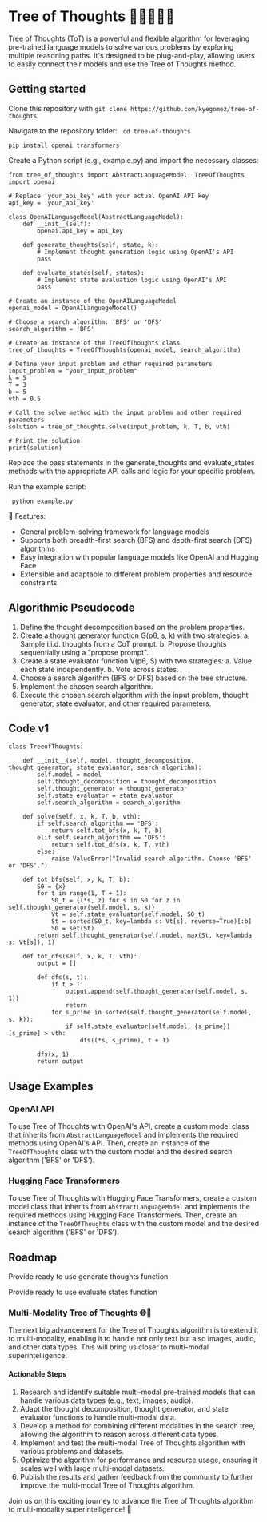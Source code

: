 # Tree of Thoughts 🌳🌲🌴🌿🍃

Tree of Thoughts (ToT) is a powerful and flexible algorithm for leveraging pre-trained language models to solve various problems by exploring multiple reasoning paths. It's designed to be plug-and-play, allowing users to easily connect their models and use the Tree of Thoughts method.

## Getting started
Clone this repository with ```git clone https://github.com/kyegomez/tree-of-thoughts```

Navigate to the repository folder: ``` cd tree-of-thoughts```

```pip install openai transformers```

Create a Python script (e.g., example.py) and import the necessary classes:

``` 
from tree_of_thoughts import AbstractLanguageModel, TreeOfThoughts
import openai

# Replace 'your_api_key' with your actual OpenAI API key
api_key = 'your_api_key'

class OpenAILanguageModel(AbstractLanguageModel):
    def __init__(self):
        openai.api_key = api_key

    def generate_thoughts(self, state, k):
        # Implement thought generation logic using OpenAI's API
        pass

    def evaluate_states(self, states):
        # Implement state evaluation logic using OpenAI's API
        pass

# Create an instance of the OpenAILanguageModel
openai_model = OpenAILanguageModel()

# Choose a search algorithm: 'BFS' or 'DFS'
search_algorithm = 'BFS'

# Create an instance of the TreeOfThoughts class
tree_of_thoughts = TreeOfThoughts(openai_model, search_algorithm)

# Define your input problem and other required parameters
input_problem = "your_input_problem"
k = 5
T = 3
b = 5
vth = 0.5

# Call the solve method with the input problem and other required parameters
solution = tree_of_thoughts.solve(input_problem, k, T, b, vth)

# Print the solution
print(solution)
```

Replace the pass statements in the generate_thoughts and evaluate_states methods with the appropriate API calls and logic for your specific problem.

Run the example script:

``` python example.py```

🌟 Features:
- General problem-solving framework for language models
- Supports both breadth-first search (BFS) and depth-first search (DFS) algorithms
- Easy integration with popular language models like OpenAI and Hugging Face
- Extensible and adaptable to different problem properties and resource constraints

## Algorithmic Pseudocode

1. Define the thought decomposition based on the problem properties.
2. Create a thought generator function G(pθ, s, k) with two strategies:
   a. Sample i.i.d. thoughts from a CoT prompt.
   b. Propose thoughts sequentially using a "propose prompt".
3. Create a state evaluator function V(pθ, S) with two strategies:
   a. Value each state independently.
   b. Vote across states.
4. Choose a search algorithm (BFS or DFS) based on the tree structure.
5. Implement the chosen search algorithm.
6. Execute the chosen search algorithm with the input problem, thought generator, state evaluator, and other required parameters.

## Code v1
```
class TreeofThoughts:
    
    def __init__(self, model, thought_decomposition, thought_generator, state_evaluator, search_algorithm):
        self.model = model
        self.thought_decomposition = thought_decomposition
        self.thought_generator = thought_generator
        self.state_evaluator = state_evaluator
        self.search_algorithm = search_algorithm

    def solve(self, x, k, T, b, vth):
        if self.search_algorithm == 'BFS':
            return self.tot_bfs(x, k, T, b)
        elif self.search_algorithm == 'DFS':
            return self.tot_dfs(x, k, T, vth)
        else:
            raise ValueError("Invalid search algorithm. Choose 'BFS' or 'DFS'.")

    def tot_bfs(self, x, k, T, b):
        S0 = {x}
        for t in range(1, T + 1):
            S0_t = {(*s, z) for s in S0 for z in self.thought_generator(self.model, s, k)}
            Vt = self.state_evaluator(self.model, S0_t)
            St = sorted(S0_t, key=lambda s: Vt[s], reverse=True)[:b]
            S0 = set(St)
        return self.thought_generator(self.model, max(St, key=lambda s: Vt[s]), 1)

    def tot_dfs(self, x, k, T, vth):
        output = []

        def dfs(s, t):
            if t > T:
                output.append(self.thought_generator(self.model, s, 1))
                return
            for s_prime in sorted(self.thought_generator(self.model, s, k)):
                if self.state_evaluator(self.model, {s_prime})[s_prime] > vth:
                    dfs((*s, s_prime), t + 1)

        dfs(x, 1)
        return output
```


## Usage Examples

### OpenAI API

To use Tree of Thoughts with OpenAI's API, create a custom model class that inherits from `AbstractLanguageModel` and implements the required methods using OpenAI's API. Then, create an instance of the `TreeOfThoughts` class with the custom model and the desired search algorithm ('BFS' or 'DFS').

### Hugging Face Transformers

To use Tree of Thoughts with Hugging Face Transformers, create a custom model class that inherits from `AbstractLanguageModel` and implements the required methods using Hugging Face Transformers. Then, create an instance of the `TreeOfThoughts` class with the custom model and the desired search algorithm ('BFS' or 'DFS').

## Roadmap

Provide ready to use generate thoughts function

Provide ready to use evaluate states function



### Multi-Modality Tree of Thoughts 🌐🌳

The next big advancement for the Tree of Thoughts algorithm is to extend it to multi-modality, enabling it to handle not only text but also images, audio, and other data types. This will bring us closer to multi-modal superintelligence.

#### Actionable Steps

1. Research and identify suitable multi-modal pre-trained models that can handle various data types (e.g., text, images, audio).
2. Adapt the thought decomposition, thought generator, and state evaluator functions to handle multi-modal data.
3. Develop a method for combining different modalities in the search tree, allowing the algorithm to reason across different data types.
4. Implement and test the multi-modal Tree of Thoughts algorithm with various problems and datasets.
5. Optimize the algorithm for performance and resource usage, ensuring it scales well with large multi-modal datasets.
6. Publish the results and gather feedback from the community to further improve the multi-modal Tree of Thoughts algorithm.

Join us on this exciting journey to advance the Tree of Thoughts algorithm to multi-modality superintelligence! 🚀